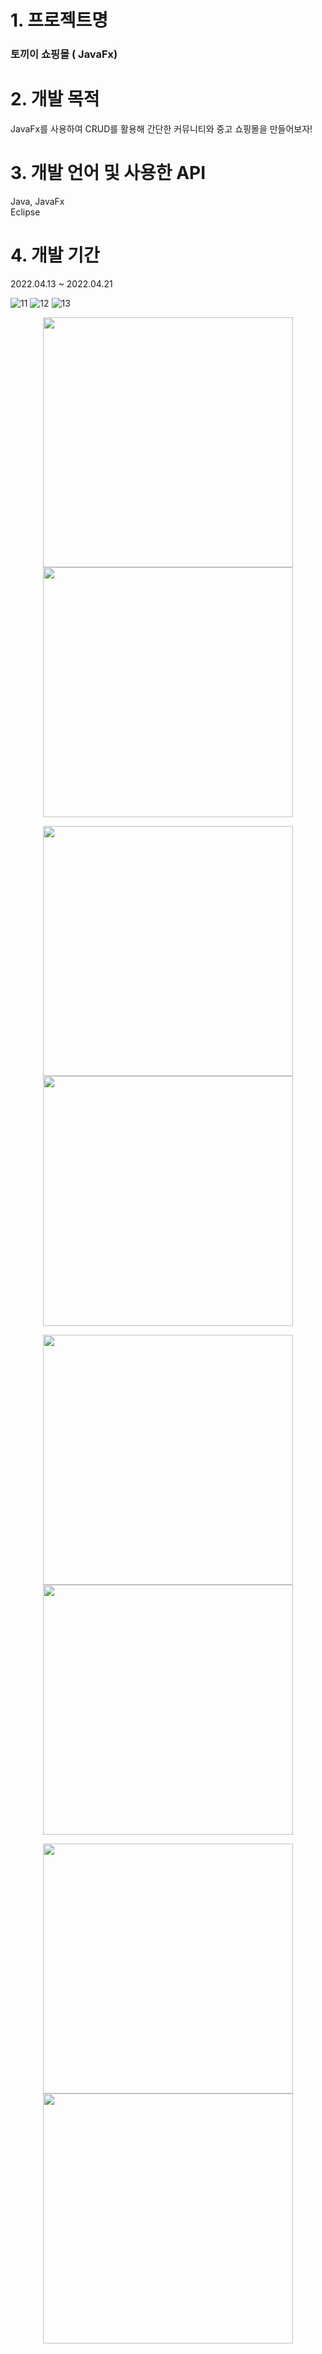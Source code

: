 # 1. 프로젝트명

### 토끼이 쇼핑몰 ( JavaFx)

# 2. 개발 목적

JavaFx를 사용하여 CRUD를 활용해 간단한 커뮤니티와 중고 쇼핑몰을 만들어보자!

# 3. 개발 언어 및 사용한 API

Java, JavaFx <br>
Eclipse <br>


# 4. 개발 기간
2022.04.13 ~ 2022.04.21

![11]()
![12]()
![13]()


<p align="center">
<img src="https://user-images.githubusercontent.com/98489230/174474496-551f9630-8fa3-484e-8a64-609724e98a18.png" width="400px">
<img src="https://user-images.githubusercontent.com/98489230/174477310-1f802e55-1320-43aa-b3a0-e127650ce09a.png" width="400px">
</p>

<p align="center">
<img src="https://user-images.githubusercontent.com/98489230/174477311-3f04bffb-9632-4c23-9afa-4301699a2893.png" width="400px">
<img src="https://user-images.githubusercontent.com/98489230/174477312-e1088475-eeb6-4d4f-8717-7c00c2811f6d.png" width="400px">
</p>

<p align="center">
<img src="https://user-images.githubusercontent.com/98489230/174474491-9730b573-b9f9-463d-aa6e-dd5b2b28bb88.png" width="400px">
<img src="https://user-images.githubusercontent.com/98489230/174474493-863c1c6c-1522-44be-9ad2-71cd76b338ab.png" width="400px">
</p>

<p align="center">
<img src="https://user-images.githubusercontent.com/98489230/174474494-af739c85-6941-4160-a70f-3e1fd77a1cf4.png" width="400px">
<img src="https://user-images.githubusercontent.com/98489230/174474495-6bbd747e-12ff-4065-94a1-9635036b43f4.png" width="400px">
</p>
